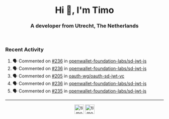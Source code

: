 <h1 align="center">Hi 👋, I'm Timo</h1>
<h3 align="center">A developer from Utrecht, The Netherlands</h3>
<br/>
<!-- https://github.com/rahuldkjain/github-profile-readme-generator --!>

<!--  <p align="left"><img src="https://github-readme-stats.vercel.app/api?username=timoglastra&show_icons=true&count_private=true&" alt="timoglastra" /></p> --!>

<!--
Github language stats
<p align="left"><img src="https://github-readme-stats.vercel.app/api/top-langs/?username=timoglastra&layout=compact" alt="timoglastra" /><p>
-->

<!-- Codestats language stats -->
<!-- <p align="left"><img src="https://codestats-readme.vercel.app/api/top-langs/?username=timoglastra&layout=compact&language_count=12" alt="timoglastra" /><p>    --!>
  
<h3>Recent Activity</h3>

<!--START_SECTION:activity-->
1. 🗣 Commented on [#236](https://github.com/openwallet-foundation-labs/sd-jwt-js/issues/236#issuecomment-2141789118) in [openwallet-foundation-labs/sd-jwt-js](https://github.com/openwallet-foundation-labs/sd-jwt-js)
2. 🗣 Commented on [#236](https://github.com/openwallet-foundation-labs/sd-jwt-js/issues/236#issuecomment-2137554671) in [openwallet-foundation-labs/sd-jwt-js](https://github.com/openwallet-foundation-labs/sd-jwt-js)
3. 🗣 Commented on [#205](https://github.com/oauth-wg/oauth-sd-jwt-vc/issues/205#issuecomment-2126609785) in [oauth-wg/oauth-sd-jwt-vc](https://github.com/oauth-wg/oauth-sd-jwt-vc)
4. 🗣 Commented on [#236](https://github.com/openwallet-foundation-labs/sd-jwt-js/issues/236#issuecomment-2126601677) in [openwallet-foundation-labs/sd-jwt-js](https://github.com/openwallet-foundation-labs/sd-jwt-js)
5. 🗣 Commented on [#235](https://github.com/openwallet-foundation-labs/sd-jwt-js/issues/235#issuecomment-2126583598) in [openwallet-foundation-labs/sd-jwt-js](https://github.com/openwallet-foundation-labs/sd-jwt-js)
<!--END_SECTION:activity-->

---

<p align="center">
<a href="https://twitter.com/timoglastra" target="blank"><img align="center" src="https://cdn.jsdelivr.net/npm/simple-icons@3.0.1/icons/twitter.svg" alt="timoglastra" height="30" width="30" /></a>
<a href="https://linkedin.com/in/timoglastra" target="blank"><img align="center" src="https://cdn.jsdelivr.net/npm/simple-icons@3.0.1/icons/linkedin.svg" alt="timoglastra" height="30" width="30" /></a>
</p>



